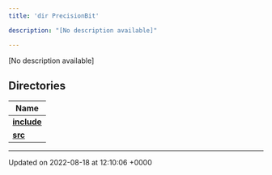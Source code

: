```yaml
---
title: 'dir PrecisionBit'

description: "[No description available]"

---
```







[No description available]

## Directories

| Name           |
| -------------- |
| **[include](/documentation/code/gambit_2-2/files/dir_d8b09fa56070d4e0c04b69cf08fe5b88/#dir-include)**  |
| **[src](/documentation/code/gambit_2-2/files/dir_5fdf15011a61f9efccacc93cad5f337e/#dir-src)**  |






-------------------------------

Updated on 2022-08-18 at 12:10:06 +0000
